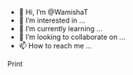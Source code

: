 - 👋 Hi, I’m @WamishaT
- 👀 I’m interested in ...
- 🌱 I’m currently learning ...
- 💞️ I’m looking to collaborate on ...
- 📫 How to reach me ...

<!---
WamishaT/WamishaT is a ✨ special ✨ repository because its `README.md` (this file) appears on your GitHub profile.
You can click the Preview link to take a look at your changes.
--->
Print
